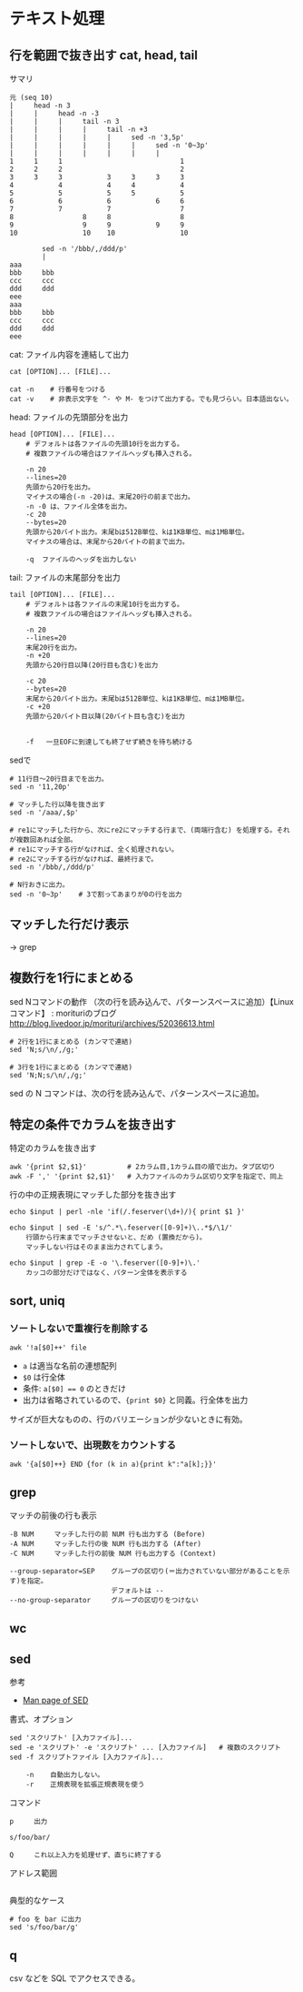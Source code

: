 # テキスト処理


## 行を範囲で抜き出す cat, head, tail

サマリ

```
元 (seq 10)
|     head -n 3
|     |     head -n -3
|     |     |     tail -n 3
|     |     |     |     tail -n +3
|     |     |     |     |     sed -n '3,5p'
|     |     |     |     |     |     sed -n '0~3p'
|     |     |     |     |     |     |
1     1     1                             1
2     2     2                             2
3     3     3           3     3     3     3
4           4           4     4           4
5           5           5     5           5
6           6           6           6     6
7           7           7                 7
8                 8     8                 8
9                 9     9           9     9
10                10    10                10
```


```
        sed -n '/bbb/,/ddd/p'
        |
aaa        
bbb     bbb
ccc     ccc
ddd     ddd
eee        
aaa        
bbb     bbb
ccc     ccc
ddd     ddd
eee        
```





cat: ファイル内容を連結して出力

```
cat [OPTION]... [FILE]...

cat -n    # 行番号をつける
cat -v    # 非表示文字を ^- や M- をつけて出力する。でも見づらい。日本語出ない。
```

head: ファイルの先頭部分を出力

```
head [OPTION]... [FILE]...
    # デフォルトは各ファイルの先頭10行を出力する。
    # 複数ファイルの場合はファイルヘッダも挿入される。

    -n 20   
    --lines=20
	先頭から20行を出力。
	マイナスの場合(-n -20)は、末尾20行の前まで出力。
	-n -0 は、ファイル全体を出力。
    -c 20
    --bytes=20
	先頭から20バイト出力。末尾bは512B単位、kは1KB単位、mは1MB単位。
	マイナスの場合は、末尾から20バイトの前まで出力。
    
    -q  ファイルのヘッダを出力しない
```

tail: ファイルの末尾部分を出力

```
tail [OPTION]... [FILE]...
    # デフォルトは各ファイルの末尾10行を出力する。
    # 複数ファイルの場合はファイルヘッダも挿入される。

    -n 20   
    --lines=20
	末尾20行を出力。
    -n +20   
	先頭から20行目以降(20行目も含む)を出力
	
    -c 20
    --bytes=20
	末尾から20バイト出力。末尾bは512B単位、kは1KB単位、mは1MB単位。
    -c +20   
	先頭から20バイト目以降(20バイト目も含む)を出力
	

    -f   一旦EOFに到達しても終了せず続きを待ち続ける
```

sedで

```
# 11行目～20行目までを出力。
sed -n '11,20p'

# マッチした行以降を抜き出す
sed -n '/aaa/,$p'

# re1にマッチした行から、次にre2にマッチする行まで、(両端行含む) を処理する。それが複数回あれば全部。
# re1にマッチする行がなければ、全く処理されない。
# re2にマッチする行がなければ、最終行まで。
sed -n '/bbb/,/ddd/p'

# N行おきに出力。
sed -n '0~3p'    # 3で割ってあまりが0の行を出力
```

## マッチした行だけ表示

→ grep


## 複数行を1行にまとめる

sed Nコマンドの動作 （次の行を読み込んで、パターンスペースに追加）【Linuxコマンド】 : morituriのブログ
http://blog.livedoor.jp/morituri/archives/52036613.html


```
# 2行を1行にまとめる (カンマで連結)
sed 'N;s/\n/,/g;'

# 3行を1行にまとめる (カンマで連結)
sed 'N;N;s/\n/,/g;'
```

sed の N コマンドは、次の行を読み込んで、パターンスペースに追加。



## 特定の条件でカラムを抜き出す

特定のカラムを抜き出す

```
awk '{print $2,$1}'          # 2カラム目,1カラム目の順で出力。タブ区切り
awk -F ',' '{print $2,$1}'   # 入力ファイルのカラム区切り文字を指定で、同上
```

行の中の正規表現にマッチした部分を抜き出す

```
echo $input | perl -nle 'if(/.feserver(\d+)/){ print $1 }'

echo $input | sed -E 's/^.*\.feserver([0-9]+)\..*$/\1/'
    行頭から行末までマッチさせないと、だめ (置換だから)。
    マッチしない行はそのまま出力されてしまう。

echo $input | grep -E -o '\.feserver([0-9]+)\.'
    カッコの部分だけではなく、パターン全体を表示する
```


## sort, uniq

### ソートしないで重複行を削除する

```
awk '!a[$0]++' file
```

- `a` は適当な名前の連想配列
- `$0` は行全体
- 条件: `a[$0] == 0` のときだけ
- 出力は省略されているので、`{print $0}` と同義。行全体を出力

サイズが巨大なものの、行のバリエーションが少ないときに有効。

### ソートしないで、出現数をカウントする

```
awk '{a[$0]++} END {for (k in a){print k":"a[k];}}'
```

## grep 


マッチの前後の行も表示
```
-B NUM     マッチした行の前 NUM 行も出力する (Before)
-A NUM     マッチした行の後 NUM 行も出力する (After)
-C NUM     マッチした行の前後 NUM 行も出力する (Context)

--group-separator=SEP    グループの区切り(＝出力されていない部分があることを示す)を指定。
                         デフォルトは --
--no-group-separator     グループの区切りをつけない
```

## wc 

## sed

参考

- [Man page of SED](https://linuxjm.osdn.jp/html/GNU_sed/man1/sed.1.html)

書式、オプション

```
sed 'スクリプト' [入力ファイル]...
sed -e 'スクリプト' -e 'スクリプト' ... [入力ファイル]   # 複数のスクリプト
sed -f スクリプトファイル [入力ファイル]...

    -n    自動出力しない。
    -r    正規表現を拡張正規表現を使う
```

コマンド

```
p     出力

s/foo/bar/

Q     これ以上入力を処理せず、直ちに終了する
```

アドレス範囲

```

```

典型的なケース

```
# foo を bar に出力
sed 's/foo/bar/g' 
```

## q

csv などを SQL でアクセスできる。
